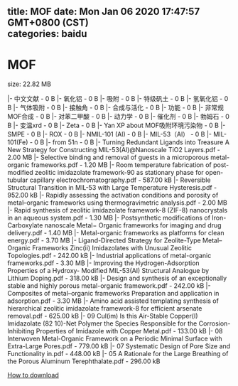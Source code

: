 
title: MOF
date: Mon Jan 06 2020 17:47:57 GMT+0800 (CST)    
categories: baidu
---

# MOF
size: 22.82 MB
 
 
|- 中文文献 - 0 B
|- 氧化铝 - 0 B
|- 吸附 - 0 B
|- 特级矾土 - 0 B
|- 氢氧化铝 - 0 B
|- 气体吸附 - 0 B
|- 接触角 - 0 B
|- 合成与活化 - 0 B
|- 功能 - 0 B
|- 非常规MOF合成 - 0 B
|- 对苯二甲酸 - 0 B
|- 动力学 - 0 B
|- 催化剂 - 0 B
|- 勃姆石 - 0 B
|- 变温xrd - 0 B
|- Zeta - 0 B
|- Yan XP about MOF吸附环境污染物 - 0 B
|- SMPE - 0 B
|- ROX - 0 B
|- NMIL-101 (Al) - 0 B
|- MIL-53（Al） - 0 B
|- MIL-101(Fe) - 0 B
|- from 51n - 0 B
|- Turning Redundant Ligands into Treasure  A New Strategy for Constructing MIL-53(Al)@Nanoscale TiO2 Layers.pdf - 2.00 MB
|- Selective binding and removal of guests in a microporous metal-organic frameworks.pdf - 1.20 MB
|- Room temperature fabrication of post-modified zeolitic imidazolate framework-90 as stationary phase for open-tubular capillary electrochromatography.pdf - 587.00 kB
|- Reversible Structural Transition in MIL-53 with Large Temperature Hysteresis.pdf - 952.00 kB
|- Rapidly assessing the activation conditions and porosity of metal–organic frameworks using thermogravimetric analysis.pdf - 2.00 MB
|- Rapid synthesis of zeolitic imidazolate framework-8 (ZIF-8) nanocrystals in an aqueous system.pdf - 1.30 MB
|- Postsynthetic modifications of Iron-Carboxylate nanoscale Metal− Organic frameworks for imaging and drug delivery.pdf - 1.40 MB
|- Metal-organic frameworks as platforms for clean energy.pdf - 3.70 MB
|- Ligand-Directed Strategy for Zeolite-Type Metal– Organic Frameworks Zinc(ii) Imidazolates with Unusual Zeolitic Topologies.pdf - 242.00 kB
|- Industrial applications of metal-organic frameworks.pdf - 3.30 MB
|- Improving the Hydrogen-Adsorption Properties of a Hydroxy- Modified MIL-53(Al) Structural Analogue by Lithium Doping.pdf - 318.00 kB
|- Design and synthesis of an exceptionally stable and highly porous metal-organic framework.pdf - 242.00 kB
|- Composites of metal–organic frameworks Preparation and application in adsorption.pdf - 3.30 MB
|- Amino acid assisted templating synthesis of hierarchical zeolitic imidazolate framework-8 for efficient arsenate removal.pdf - 625.00 kB
|- 09 CuI(im)  Is this Air-Stable Copper(I) Imidazolate (82 10)-Net Polymer the Species Responsible for the Corrosion-Inhibiting Properties of Imidazole with Copper Metal.pdf - 133.00 kB
|- 08 Interwoven Metal-Organic Framework on a Periodic Minimal Surface with Extra-Large Pores.pdf - 779.00 kB
|- 07 Systematic Design of Pore Size and Functionality in.pdf - 448.00 kB
|- 05 A Rationale for the Large Breathing of the Porous Aluminum Terephthalate.pdf - 296.00 kB

[How to download](https://bpcam.bemobtrk.com/go/2ceec3aa-1ca2-46d6-b9ff-aaa5c184517c?jno=3792)